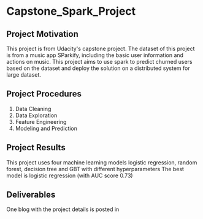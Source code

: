 # Capstone_Spark_Project

## Project Motivation

This project is from Udacity's capstone project. The dataset of this project is from a music app SParkify, including the basic 
user information and actions on music.  This project aims to use spark to predict churned users based on the dataset and deploy the solution on a distributed system for large dataset.

## Project Procedures

1. Data Cleaning
2. Data Exploration
3. Feature Engineering
4. Modeling and Prediction

## Project Results

This project uses four machine learning models logistic regression, random forest, decision tree and GBT with different hyperparameters The best model is logistic regression (with AUC score 0.73)

## Deliverables

One blog with the project details is posted in 
